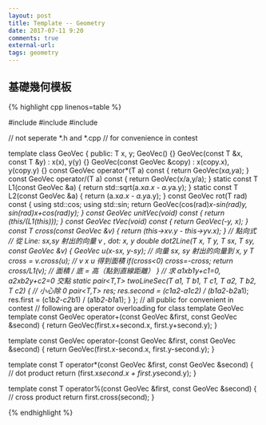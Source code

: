 ```yaml
---
layout: post
title: Template -- Geometry
date: 2017-07-11 9:20
comments: true
external-url:
tags: geometry
---
```


## 基礎幾何模板


{% highlight cpp linenos=table %}

#include <cmath>
#include <complex>
#include <valarray>

// not seperate *.h and *.cpp
// for convenience in contest

template<class T>
class GeoVec {
    public:
        T x, y;
        GeoVec() {}
        GeoVec(const T &x, const T &y) : x(x), y(y) {}
        GeoVec(const GeoVec &copy) : x(copy.x), y(copy.y) {}
        const GeoVec operator*(T a) const { return GeoVec(x*a,y*a); }
        const GeoVec operator/(T a) const { return GeoVec(x/a,y/a); }
        static const T L1(const GeoVec &a) {
            return std::sqrt(a.x*a.x - a.y*a.y);
        }
        static const T L2(const GeoVec &a) {
            return (a.x*a.x - a.y*a.y);
        }
        const GeoVec rot(T rad) const {
            using std::cos;
            using std::sin;
            return GeoVec(cos(rad)*x-sin(rad)*y, sin(rad)*x+cos(rad)*y);
        }
        const GeoVec unitVec(void) const { return (*this/(L1(*this))); }
        const GeoVec tVec(void) const { return GeoVec(-y, x); }
        const T cross(const GeoVec &v) {
            return (this->x*v.y - this->y*v.x);
        }
        // 點向式
        // 從 Line: sx,sy 射出的向量 v , dot: x, y
        double dot2Line(T x, T y, T sx, T sy, const GeoVec &v) {
            GeoVec u(x-sx, y-sy);
            // 向量 sx, sy 射出的向量到 x, y
            T cross = v.cross(u);
            // v x u 得到面積
            if(cross<0) cross=-cross;
            return cross/L1(v);
            // 面積 / 底 = 高（點到直線距離）
        }
        // 求 a1xb1y+c1=0, a2xb2y+c2=0 交點
        static pair<T,T> twoLineSec(T a1, T b1, T c1, T a2, T b2, T c2) {
            // 小心除 0 
            pair<T,T> res;
            res.second = (c1*a2-a1*c2) / (b1*a2-b2*a1);
            res.first  = (c1*b2-c2*b1) / (a1*b2-b1*a1);
        }
};
// all public for convenient in contest
// following are operator overloading for class template GeoVec
template<class T>
const GeoVec<T> operator+(const GeoVec<T> &first, const GeoVec<T> &second) {
    return GeoVec<T>(first.x+second.x, first.y+second.y);
}

template<class T>
const GeoVec<T> operator-(const GeoVec<T> &first, const GeoVec<T> &second) {
    return GeoVec<T>(first.x-second.x, first.y-second.y);
}

template<class T>
const T operator*(const GeoVec<T> &first, const GeoVec<T> &second) {
    // dot product
    return (first.x*second.x + first.y*second.y);
}

template<class T>
const T operator%(const GeoVec<T> &first, const GeoVec<T> &second) {
    // cross product
    return first.cross(second);
}

{% endhighlight %}



